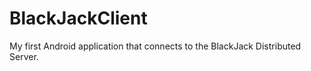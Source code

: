 BlackJackClient
============

My first Android application that connects to the BlackJack Distributed Server.